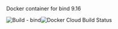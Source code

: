 Docker container for bind 9.16

![Build - bind](https://github.com/rootwyrm/dns_docker/workflows/Build%20-%20bind/badge.svg)![Docker Cloud Build Status](https://img.shields.io/docker/cloud/build/rootwyrm/bind)

